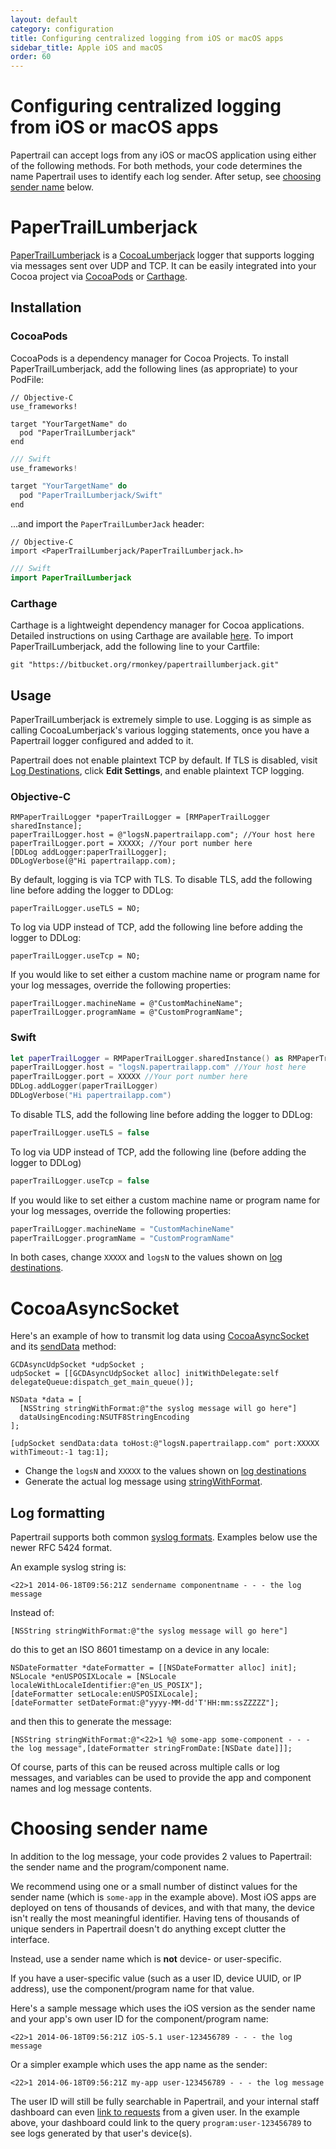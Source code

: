 ```yaml
---
layout: default
category: configuration
title: Configuring centralized logging from iOS or macOS apps
sidebar_title: Apple iOS and macOS
order: 60
---
```


# Configuring centralized logging from iOS or macOS apps

Papertrail can accept logs from any iOS or macOS application using either of the following methods. For both methods, your code determines the name Papertrail uses to identify each log sender. After setup, see [choosing sender name](#choosing-sender-name) below.

# PaperTrailLumberjack

[PaperTrailLumberjack](https://bitbucket.org/rmonkey/papertraillumberjack/) is a [CocoaLumberjack](https://github.com/CocoaLumberjack/CocoaLumberjack) logger that supports logging via messages sent over UDP and TCP. It can be easily integrated into your Cocoa project via [CocoaPods](https://cocoapods.org) or [Carthage](https://github.com/Carthage/Carthage).

## Installation

### CocoaPods

CocoaPods is a dependency manager for Cocoa Projects. To install PaperTrailLumberjack, add the following lines (as appropriate) to your PodFile:  

```objc
// Objective-C
use_frameworks!

target "YourTargetName" do
  pod "PaperTrailLumberjack"
end
```

```swift
/// Swift
use_frameworks!

target "YourTargetName" do
  pod "PaperTrailLumberjack/Swift"
end
```

...and import the `PaperTrailLumberJack` header:

```objc
// Objective-C
import <PaperTrailLumberjack/PaperTrailLumberjack.h>
```

```swift
/// Swift
import PaperTrailLumberjack
```

### Carthage

Carthage is a lightweight dependency manager for Cocoa applications. Detailed instructions on using Carthage are available [here](https://github.com/Carthage/Carthage). To import PaperTrailLumberjack, add the following line to your Cartfile:
   
```shell
git "https://bitbucket.org/rmonkey/papertraillumberjack.git"
```

## Usage

PaperTrailLumberjack is extremely simple to use. Logging is as simple as calling CocoaLumberjack's various logging statements, once you have a Papertrail logger configured and added to it.

<div class="alert alert-info" role="alert">
  <div class="fa fa-info-circle alert-icon"></div>
  <div class="alert-message">Papertrail does not enable plaintext TCP by default. If TLS is disabled, visit <a href="https://papertrailapp.com/account/destinations">Log Destinations</a>, click <strong>Edit Settings</strong>, and enable plaintext TCP logging.</div>
</div>

### Objective-C

```objc
RMPaperTrailLogger *paperTrailLogger = [RMPaperTrailLogger sharedInstance];
paperTrailLogger.host = @"logsN.papertrailapp.com"; //Your host here
paperTrailLogger.port = XXXXX; //Your port number here    
[DDLog addLogger:paperTrailLogger];
DDLogVerbose(@"Hi papertrailapp.com);
```

By default, logging is via TCP with TLS. To disable TLS, add the following line before adding the logger to DDLog:

```objc
paperTrailLogger.useTLS = NO;
```

To log via UDP instead of TCP, add the following line before adding the logger to DDLog:

```objc
paperTrailLogger.useTcp = NO;
```

If you would like to set either a custom machine name or program name for your log messages, override the following properties:

```objc
paperTrailLogger.machineName = @"CustomMachineName";
paperTrailLogger.programName = @"CustomProgramName";
```

### Swift

```swift
let paperTrailLogger = RMPaperTrailLogger.sharedInstance() as RMPaperTrailLogger!
paperTrailLogger.host = "logsN.papertrailapp.com" //Your host here
paperTrailLogger.port = XXXXX //Your port number here
DDLog.addLogger(paperTrailLogger)
DDLogVerbose("Hi papertrailapp.com")
```

To disable TLS, add the following line before adding the logger to DDLog:

```swift
paperTrailLogger.useTLS = false
```

To log via UDP instead of TCP, add the following line (before adding the logger to DDLog)

```swift
paperTrailLogger.useTcp = false 
```

If you would like to set either a custom machine name or program name for your log messages, override the following properties:

```swift
paperTrailLogger.machineName = "CustomMachineName"
paperTrailLogger.programName = "CustomProgramName" 
```

In both cases, change `XXXXX` and `logsN` to the values shown on [log destinations](https://papertrailapp.com/account/destinations).

<p><a name="method-b-use-cocoaasyncsocket"></a></p>

# CocoaAsyncSocket

Here's an example of how to transmit log data using [CocoaAsyncSocket](https://github.com/robbiehanson/CocoaAsyncSocket) and its [sendData](https://github.com/robbiehanson/CocoaAsyncSocket/blob/master/GCD/GCDAsyncUdpSocket.h#L479) method:

```objc
GCDAsyncUdpSocket *udpSocket ;
udpSocket = [[GCDAsyncUdpSocket alloc] initWithDelegate:self delegateQueue:dispatch_get_main_queue()];

NSData *data = [
  [NSString stringWithFormat:@"the syslog message will go here"]
  dataUsingEncoding:NSUTF8StringEncoding
];

[udpSocket sendData:data toHost:@"logsN.papertrailapp.com" port:XXXXX withTimeout:-1 tag:1];
```

* Change the `logsN` and `XXXXX` to the values shown on [log destinations](https://papertrailapp.com/account/destinations)
* Generate the actual log message using [stringWithFormat](https://developer.apple.com/library/mac/#documentation/Cocoa/Conceptual/Strings/Articles/FormatStrings.html).

## Log formatting

Papertrail supports both common [syslog formats](/kb/configuration/configuring-remote-syslog-from-embedded-or-proprietary-systems#format). Examples below use the newer RFC 5424 format.

An example syslog string is:

```
<22>1 2014-06-18T09:56:21Z sendername componentname - - - the log message
```

Instead of:

```
[NSString stringWithFormat:@"the syslog message will go here"]
```

do this to get an ISO 8601 timestamp on a device in any locale:

```objc
NSDateFormatter *dateFormatter = [[NSDateFormatter alloc] init];
NSLocale *enUSPOSIXLocale = [NSLocale localeWithLocaleIdentifier:@"en_US_POSIX"];
[dateFormatter setLocale:enUSPOSIXLocale];
[dateFormatter setDateFormat:@"yyyy-MM-dd'T'HH:mm:ssZZZZZ"];
```

and then this to generate the message:

```objc
[NSString stringWithFormat:@"<22>1 %@ some-app some-component - - - the log message",[dateFormatter stringFromDate:[NSDate date]]];
```

Of course, parts of this can be reused across multiple calls or log messages, and variables can be used to provide the app and component names and log message contents.

# Choosing sender name

In addition to the log message, your code provides 2 values to Papertrail: the sender name and the program/component name.

We recommend using one or a small number of distinct values for
the sender name (which is `some-app` in the example above). Most iOS apps
are deployed on tens of thousands of devices, and with that many, the
device isn't really the most meaningful identifier. Having tens of thousands
of unique senders in Papertrail doesn't do anything except clutter the
interface.

Instead, use a sender name which is **not** device- or user-specific.

If you have a user-specific value (such as a user ID, device UUID, or IP
address), use the component/program name for that value.

Here's a sample message which uses the iOS version as the sender name and your
app's own user ID for the component/program name:

```
<22>1 2014-06-18T09:56:21Z iOS-5.1 user-123456789 - - - the log message
```

Or a simpler example which uses the app name as the sender:

```
<22>1 2014-06-18T09:56:21Z my-app user-123456789 - - - the log message
```

The user ID will still be fully searchable in Papertrail, and your internal
staff dashboard can even [link to requests](/kb/how-it-works/linking-to-logs/)
from a given user. In the example above, your dashboard could link to the
query `program:user-123456789` to see logs generated by that user's
device(s).
